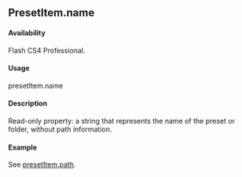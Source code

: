 ## PresetItem.name

#### Availability

Flash CS4 Professional.

#### Usage

presetItem.name

#### Description

Read-only property: a string that represents the name of the preset or folder, without path information.

#### Example

See [presetItem.path](../presetItem_object/presetIte5.md).

